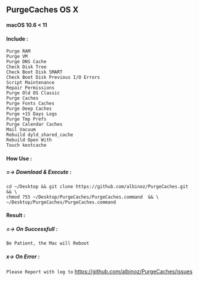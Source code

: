 ## PurgeCaches OS X
####  macOS 10.6 < 11

#### Include :
```
Purge RAM
Purge VM
Purge DNS Cache
Check Disk Tree
Check Boot Disk SMART
Check Boot Disk Previous I/O Errors
Script Maintenance
Repair Permissions
Purge Old OS Classic
Purge Caches
Purge Fonts Caches
Purge Deep Caches
Purge +15 Days Logs
Purge Tmp Prefs
Purge Calendar Caches
Mail Vacuum
Rebuild dyld_shared_cache
Rebuild Open With
Touch kextcache
```

#### How Use :

##### =-> Download & Execute :
```
cd ~/Desktop && git clone https://github.com/albinoz/PurgeCaches.git && \
chmod 755 ~/Desktop/PurgeCaches/PurgeCaches.command  && \
~/Desktop/PurgeCaches/PurgeCaches.command
```

#### Result :

##### =-> On Successfull :
`Be Patient, the Mac will Reboot`

##### x-> On Error :
`Please Report with log to`
https://github.com/albinoz/PurgeCaches/issues
